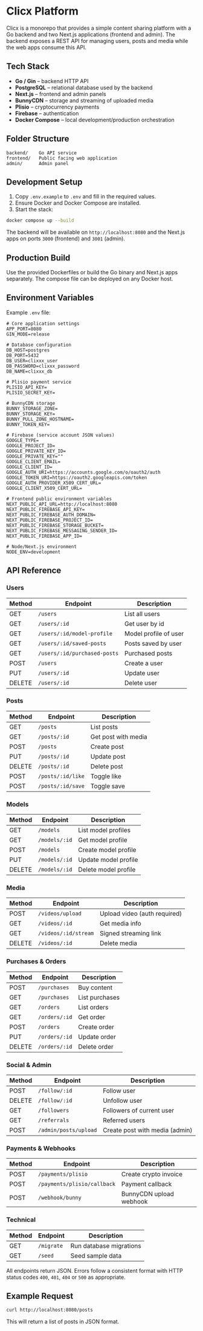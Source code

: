 # Clicx Platform

Clicx is a monorepo that provides a simple content sharing platform with a Go backend and two Next.js applications (frontend and admin). The backend exposes a REST API for managing users, posts and media while the web apps consume this API.

## Tech Stack

- **Go / Gin** – backend HTTP API
- **PostgreSQL** – relational database used by the backend
- **Next.js** – frontend and admin panels
- **BunnyCDN** – storage and streaming of uploaded media
- **Plisio** – cryptocurrency payments
- **Firebase** – authentication
- **Docker Compose** – local development/production orchestration

## Folder Structure

```
backend/    Go API service
frontend/   Public facing web application
admin/      Admin panel
```

## Development Setup

1. Copy `.env.example` to `.env` and fill in the required values.
2. Ensure Docker and Docker Compose are installed.
3. Start the stack:

```bash
docker compose up --build
```

The backend will be available on `http://localhost:8080` and the Next.js apps on ports `3000` (frontend) and `3001` (admin).

## Production Build

Use the provided Dockerfiles or build the Go binary and Next.js apps separately. The compose file can be deployed on any Docker host.

## Environment Variables

Example `.env` file:

```env
# Core application settings
APP_PORT=8080
GIN_MODE=release

# Database configuration
DB_HOST=postgres
DB_PORT=5432
DB_USER=clixxx_user
DB_PASSWORD=clixxx_password
DB_NAME=clixxx_db

# Plisio payment service
PLISIO_API_KEY=
PLISIO_SECRET_KEY=

# BunnyCDN storage
BUNNY_STORAGE_ZONE=
BUNNY_STORAGE_KEY=
BUNNY_PULL_ZONE_HOSTNAME=
BUNNY_TOKEN_KEY=

# Firebase (service account JSON values)
GOOGLE_TYPE=
GOOGLE_PROJECT_ID=
GOOGLE_PRIVATE_KEY_ID=
GOOGLE_PRIVATE_KEY=""
GOOGLE_CLIENT_EMAIL=
GOOGLE_CLIENT_ID=
GOOGLE_AUTH_URI=https://accounts.google.com/o/oauth2/auth
GOOGLE_TOKEN_URI=https://oauth2.googleapis.com/token
GOOGLE_AUTH_PROVIDER_X509_CERT_URL=
GOOGLE_CLIENT_X509_CERT_URL=

# Frontend public environment variables
NEXT_PUBLIC_API_URL=http://localhost:8080
NEXT_PUBLIC_FIREBASE_API_KEY=
NEXT_PUBLIC_FIREBASE_AUTH_DOMAIN=
NEXT_PUBLIC_FIREBASE_PROJECT_ID=
NEXT_PUBLIC_FIREBASE_STORAGE_BUCKET=
NEXT_PUBLIC_FIREBASE_MESSAGING_SENDER_ID=
NEXT_PUBLIC_FIREBASE_APP_ID=

# Node/Next.js environment
NODE_ENV=development
```

## API Reference

### Users

| Method | Endpoint                     | Description           |
| ------ | ---------------------------- | --------------------- |
| GET    | `/users`                     | List all users        |
| GET    | `/users/:id`                 | Get user by id        |
| GET    | `/users/:id/model-profile`   | Model profile of user |
| GET    | `/users/:id/saved-posts`     | Posts saved by user   |
| GET    | `/users/:id/purchased-posts` | Purchased posts       |
| POST   | `/users`                     | Create a user         |
| PUT    | `/users/:id`                 | Update user           |
| DELETE | `/users/:id`                 | Delete user           |

### Posts

| Method | Endpoint          | Description         |
| ------ | ----------------- | ------------------- |
| GET    | `/posts`          | List posts          |
| GET    | `/posts/:id`      | Get post with media |
| POST   | `/posts`          | Create post         |
| PUT    | `/posts/:id`      | Update post         |
| DELETE | `/posts/:id`      | Delete post         |
| POST   | `/posts/:id/like` | Toggle like         |
| POST   | `/posts/:id/save` | Toggle save         |

### Models

| Method | Endpoint      | Description          |
| ------ | ------------- | -------------------- |
| GET    | `/models`     | List model profiles  |
| GET    | `/models/:id` | Get model profile    |
| POST   | `/models`     | Create model profile |
| PUT    | `/models/:id` | Update model profile |
| DELETE | `/models/:id` | Delete model profile |

### Media

| Method | Endpoint             | Description                  |
| ------ | -------------------- | ---------------------------- |
| POST   | `/videos/upload`     | Upload video (auth required) |
| GET    | `/videos/:id`        | Get media info               |
| GET    | `/videos/:id/stream` | Signed streaming link        |
| DELETE | `/videos/:id`        | Delete media                 |

### Purchases & Orders

| Method | Endpoint      | Description    |
| ------ | ------------- | -------------- |
| POST   | `/purchases`  | Buy content    |
| GET    | `/purchases`  | List purchases |
| GET    | `/orders`     | List orders    |
| GET    | `/orders/:id` | Get order      |
| POST   | `/orders`     | Create order   |
| PUT    | `/orders/:id` | Update order   |
| DELETE | `/orders/:id` | Delete order   |

### Social & Admin

| Method | Endpoint              | Description                    |
| ------ | --------------------- | ------------------------------ |
| POST   | `/follow/:id`         | Follow user                    |
| DELETE | `/follow/:id`         | Unfollow user                  |
| GET    | `/followers`          | Followers of current user      |
| GET    | `/referrals`          | Referred users                 |
| POST   | `/admin/posts/upload` | Create post with media (admin) |

### Payments & Webhooks

| Method | Endpoint                    | Description             |
| ------ | --------------------------- | ----------------------- |
| POST   | `/payments/plisio`          | Create crypto invoice   |
| POST   | `/payments/plisio/callback` | Payment callback        |
| POST   | `/webhook/bunny`            | BunnyCDN upload webhook |

### Technical

| Method | Endpoint   | Description             |
| ------ | ---------- | ----------------------- |
| GET    | `/migrate` | Run database migrations |
| GET    | `/seed`    | Seed sample data        |

All endpoints return JSON. Errors follow a consistent format with HTTP status codes `400`, `401`, `404` or `500` as appropriate.

## Example Request

```bash
curl http://localhost:8080/posts
```

This will return a list of posts in JSON format.
